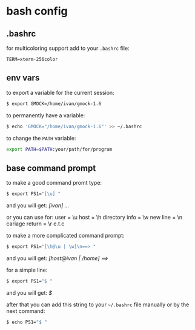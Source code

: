 # bash config

## .bashrc
for multicoloring support add to your `.bashrc` file:
```
TERM=xterm-256color
```


## env vars
to export a variable for the current session:
```sh
$ export GMOCK=/home/ivan/gmock-1.6
```

to permanently have a variable:
```sh
$ echo 'GMOCK="/home/ivan/gmock-1.6"' >> ~/.bashrc
```

to change the `PATH` variable:
```sh
export PATH=$PATH:your/path/for/program
```


## base command prompt
to make a good command promt type:
```sh
$ export PS1="[\u] "
```
and you will get:
*[ivan] ...*

or you can use for: 
user = \u
host = \h
directory info = \w
new line = \n
cariage return = \r
e.t.c

to make a more complicated command prompt:
```sh
$ export PS1="[\h@\u | \w]\n==> "
```
and you will get:
*[host@ivan | /home]
 ==>*

for a simple line:
```sh
$ export PS1="$ "
```
and you will get:
*$*

after that you can add this string to your `~/.bashrc` file manually
or by the next command:
```sh
$ echo PS1="$ "
```
